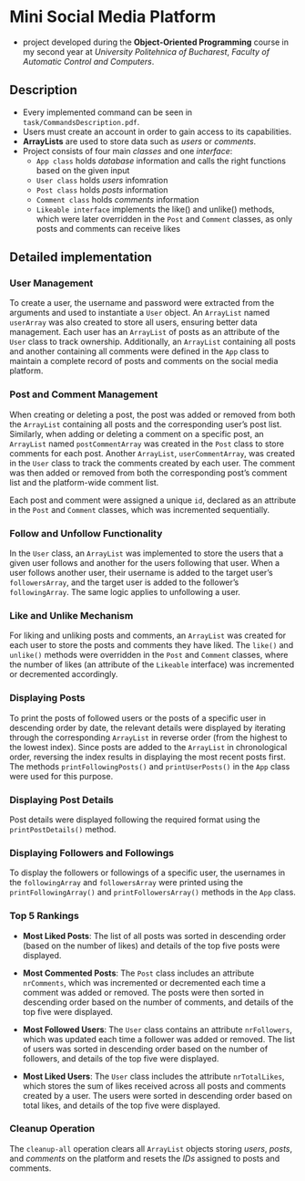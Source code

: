 # Mini Social Media Platform

- project developed during the **Object-Oriented Programming** course in my second year at *University Politehnica of Bucharest*, *Faculty of Automatic Control and Computers*.


## Description

- Every implemented command can be seen in `task/CommandsDescription.pdf`.
- Users must create an account in order to gain access to its capabilities.
- **ArrayLists** are used to store data such as *users* or *comments*.
- Project consists of four main *classes* and one *interface*:
    - `App class` holds *database* information and calls the right functions based on the given input
    - `User class` holds *users* infomration
    - `Post class` holds *posts* information
    - `Comment class` holds *comments* information
    - `Likeable interface` implements the like() and unlike() methods, which were later overridden in the `Post` and `Comment` classes, as only posts and comments can receive likes


## Detailed implementation

### User Management

To create a user, the username and password were extracted from the arguments and used to instantiate a `User` object. An `ArrayList` named `userArray` was also created to store all users, ensuring better data management. Each user has an `ArrayList` of posts as an attribute of the `User` class to track ownership. Additionally, an `ArrayList` containing all posts and another containing all comments were defined in the `App` class to maintain a complete record of posts and comments on the social media platform.

### Post and Comment Management

When creating or deleting a post, the post was added or removed from both the `ArrayList` containing all posts and the corresponding user’s post list. Similarly, when adding or deleting a comment on a specific post, an `ArrayList` named `postCommentArray` was created in the `Post` class to store comments for each post. Another `ArrayList`, `userCommentArray`, was created in the `User` class to track the comments created by each user. The comment was then added or removed from both the corresponding post’s comment list and the platform-wide comment list.

Each post and comment were assigned a unique `id`, declared as an attribute in the `Post` and `Comment` classes, which was incremented sequentially.

### Follow and Unfollow Functionality

In the `User` class, an `ArrayList` was implemented to store the users that a given user follows and another for the users following that user. When a user follows another user, their username is added to the target user’s `followersArray`, and the target user is added to the follower’s `followingArray`. The same logic applies to unfollowing a user.

### Like and Unlike Mechanism

For liking and unliking posts and comments, an `ArrayList` was created for each user to store the posts and comments they have liked. The `like()` and `unlike()` methods were overridden in the `Post` and `Comment` classes, where the number of likes (an attribute of the `Likeable` interface) was incremented or decremented accordingly.

### Displaying Posts

To print the posts of followed users or the posts of a specific user in descending order by date, the relevant details were displayed by iterating through the corresponding `ArrayList` in reverse order (from the highest to the lowest index). Since posts are added to the `ArrayList` in chronological order, reversing the index results in displaying the most recent posts first. The methods `printFollowingPosts()` and `printUserPosts()` in the `App` class were used for this purpose.

### Displaying Post Details

Post details were displayed following the required format using the `printPostDetails()` method.

### Displaying Followers and Followings

To display the followers or followings of a specific user, the usernames in the `followingArray` and `followersArray` were printed using the `printFollowingArray()` and `printFollowersArray()` methods in the `App` class.

### Top 5 Rankings

- **Most Liked Posts**: The list of all posts was sorted in descending order (based on the number of likes) and details of the top five posts were displayed.

- **Most Commented Posts**: The `Post` class includes an attribute `nrComments`, which was incremented or decremented each time a comment was added or removed. The posts were then sorted in descending order based on the number of comments, and details of the top five were displayed.

- **Most Followed Users**: The `User` class contains an attribute `nrFollowers`, which was updated each time a follower was added or removed. The list of users was sorted in descending order based on the number of followers, and details of the top five were displayed.

- **Most Liked Users**: The `User` class includes the attribute `nrTotalLikes`, which stores the sum of likes received across all posts and comments created by a user. The users were sorted in descending order based on total likes, and details of the top five were displayed.

### Cleanup Operation

The `cleanup-all` operation clears all `ArrayList` objects storing *users*, *posts*, and *comments* on the platform and resets the *IDs* assigned to posts and comments.
